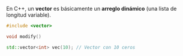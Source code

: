 En C++, un **vector** es básicamente un **arreglo dinámico** (una lista de longitud variable).

```cpp
#include <vector>

void modify()

std::vector<int> vec(10); // Vector con 10 ceros
```
